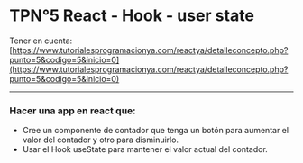 # TPN°5 React - Hook - user state
Tener en cuenta: [https://www.tutorialesprogramacionya.com/reactya/detalleconcepto.php?punto=5&codigo=5&inicio=0](https://www.tutorialesprogramacionya.com/reactya/detalleconcepto.php?punto=5&codigo=5&inicio=0)
<hr />

### Hacer una app en react que:
* Cree un componente de contador que tenga un botón para aumentar el valor del contador y otro para disminuirlo.
* Usar el Hook useState para mantener el valor actual del contador.
